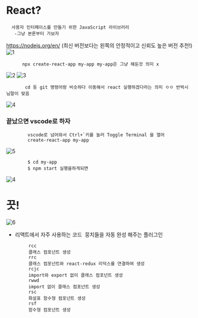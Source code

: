 # React? 

      사용자 인터페이스를 만들기 위한 JavaScript 라이브러리
       -그냥 본론부터 가보자
      
https://nodejs.org/en/ (최신 버전보다는 왼쪽의 안정적이고 신뢰도 높은 버전 추천!)
![1](https://user-images.githubusercontent.com/110442250/193964372-3547fe29-593a-47be-bf0c-29a3d45ca699.jpg)

          npx create-react-app my-app my-app은 그냥 해둔것 의미 x 

![2](https://user-images.githubusercontent.com/110442250/193964699-6349fafa-5a0c-46a2-b4b9-9f55a09f62fd.jpg)
![3](https://user-images.githubusercontent.com/110442250/193964706-eff58ffb-9d19-4f12-8d52-0bf0bc2c40bc.jpg)

           cd 등 git 명령어랑 비슷하다 이동해서 react 실행하겠다라는 의미 ㅇㅇ 반박시 님말이 맞음

![4](https://user-images.githubusercontent.com/110442250/193964717-d57109bc-8a3c-4e5c-bae2-25031ad706cb.jpg)

### 끝났으면 vscode로 하자

            vscode로 넘어와서 Ctrl+`키를 눌러 Toggle Terminal 을 열어
            create-react-app my-app
            
![5](https://user-images.githubusercontent.com/110442250/193967261-89024852-7f78-4c30-b72d-53e70fcab22b.jpg)

            $ cd my-app
            $ npm start 실행을하게되면 
            
            
 ![4](https://user-images.githubusercontent.com/110442250/193967717-a0e609a0-a6bd-47a8-a8f3-13948d35c1a0.jpg)

# 끗!

![6](https://user-images.githubusercontent.com/110442250/193968393-b598ad4a-a8de-43f8-b643-7314edae3aea.jpg)

 - 리액트에서 자주 사용하는 코드  뭉치들을 자동 완성 해주는 플러그인

            rcc
            클래스 컴포넌트 생성
            rrc
            클래스 컴포넌트와 react-redux 리덕스를 연결하여 생성
            rcjc
            import와 export 없이 클래스 컴포넌트 생성
            rwwd
            import 없이 클래스 컴포넌트 생성
            rsc
            화살표 함수형 컴포넌트 생성
            rsf
            함수형 컴포넌트 생성
